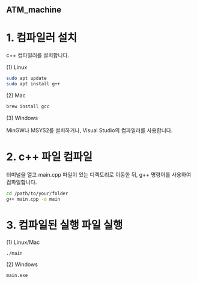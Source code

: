 ## ATM_machine

# 1. 컴파일러 설치

c++ 컴파일러를 설치합니다.

(1) Linux

```bash
sudo apt update
sudo apt install g++
```

(2) Mac

```bash
brew install gcc
```

(3) Windows

MinGW나 MSYS2를 설치하거나, Visual Studio의 컴파일러를 사용합니다.

# 2. c++ 파일 컴파일

터미널을 열고 main.cpp 파일이 있는 디렉토리로 이동한 뒤, g++ 명령어를 사용하여 컴파일합니다.

```bash
cd /path/to/your/folder
g++ main.cpp -o main
```

# 3. 컴파일된 실행 파일 실행

(1) Linux/Mac

```bash
./main
```

(2) Windows

```bash
main.exe
```


